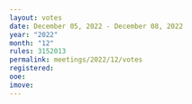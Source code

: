 ```yaml
---
layout: votes
date: December 05, 2022 - December 08, 2022
year: "2022"
month: "12"
rules: 3152013
permalink: meetings/2022/12/votes
registered:
ooe:
imove:
---
```


